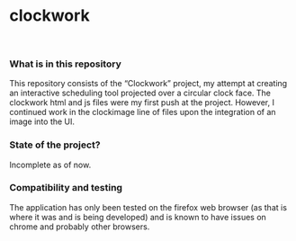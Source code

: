 # clockwork
<br>
<h3>What is in this repository</h3>
    <p>This repository consists of the “Clockwork” project, my attempt at creating an interactive scheduling tool projected over
        a circular clock face. The clockwork html and js files were my first push at the project. However, I continued work in the
        clockimage line of files upon the integration of an image into the UI.</p>
    <h3>State of the project?</h3>
    <p>Incomplete as of now.</p>
    <h3>Compatibility and testing</h3>
    <p>The application has only been tested on the firefox web browser (as that is where it was and is being developed) and is known to have issues on chrome and probably other browsers.</p>
